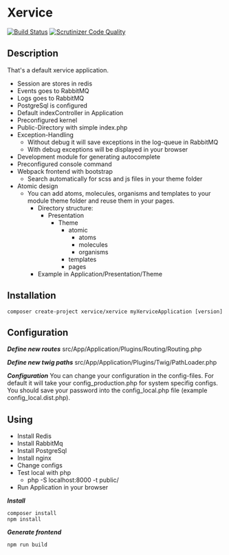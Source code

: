 Xervice
=====================

[![Build Status](https://travis-ci.org/xervice/xervice.svg?branch=master)](https://travis-ci.org/xervice/xervice)
[![Scrutinizer Code Quality](https://scrutinizer-ci.com/g/xervice/xervice/badges/quality-score.png?b=master)](https://scrutinizer-ci.com/g/xervice/xervice/?branch=master)


Description
---------------
That's a default xervice application.

* Session are stores in redis
* Events goes to RabbitMQ
* Logs goes to RabbitMQ
* PostgreSql is configured
* Default indexController in Application
* Preconfigured kernel
* Public-Directory with simple index.php
* Exception-Handling
    * Without debug it will save exceptions in the log-queue in RabbitMQ
    * With debug exceptions will be displayed in your browser
* Development module for generating autocomplete
* Preconfigured console command
* Webpack frontend with bootstrap
    * Search automatically for scss and js files in your theme folder
* Atomic design
    * You can add atoms, molecules, organisms and templates to your module theme folder and reuse them in your pages.
        * Directory structure:
            * Presentation
                * Theme
                    * atomic
                        * atoms
                        * molecules
                        * organisms
                    * templates
                    * pages
        * Example in Application/Presentation/Theme



Installation
-----------------
```
composer create-project xervice/xervice myXerviceApplication [version]
```

Configuration
-----------------

***Define new routes***
src/App/Application/Plugins/Routing/Routing.php


***Define new twig paths***
src/App/Application/Plugins/Twig/PathLoader.php


***Configuration***
You can change your configuration in the config-files. For default it will take your config_production.php for system specifig configs.
You should save your password into the config_local.php file (example config_local.dist.php).



Using
-----------------

* Install Redis
* Install RabbitMq
* Install PostgreSql
* Install nginx
* Change configs
* Test local with php
    * php -S localhost:8000 -t public/
* Run Application in your browser


***Install***
```
composer install
npm install
```

***Generate frontend***
```
npm run build
```